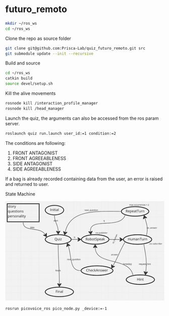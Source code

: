 # futuro_remoto

```sh
mkdir ~/ros_ws
cd ~/ros_ws
```

Clone the repo as source folder
```sh
git clone git@github.com:Prisca-Lab/quiz_futuro_remoto.git src
git submodule update --init --recursive
```

Build and source
```sh
cd ~/ros_ws
catkin build
source devel/setup.sh
```

Kill the alive movements

```sh
rosnode kill /interaction_profile_manager 
rosnode kill /head_manager
```

Launch the quiz, the arguments can also be accessed from the ros param server.
```sh
roslaunch quiz run.launch user_id:=1 condition:=2
```

The conditions are following:
1. FRONT ANTAGONIST
2. FRONT AGREEABLENESS
3. SIDE ANTAGONIST
4. SIDE AGREEABLENESS

If a bag is already recorded containing data from the user, an error is raised and returned to user.


State Machine

![img](quiz/data/sm.png)


```
rosrun picovoice_ros pico_node.py _device:=-1
```